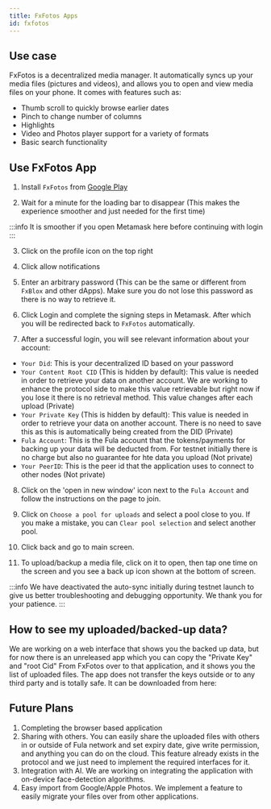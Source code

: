 ```yaml
---
title: FxFotos Apps
id: fxfotos
---
```


## Use case
FxFotos is a decentralized media manager. It automatically syncs up your media files (pictures and videos), and allows you to open and view media files on your phone. It comes with features such as:
 - Thumb scroll to quickly browse earlier dates
 - Pinch to change number of columns
 - Highlights
 - Video and Photos player support for a variety of formats
 - Basic search functionality
  
## Use FxFotos App

1. Install `FxFotos` from [Google Play](https://play.google.com/store/apps/details?id=land.fx.fotos)

2. Wait for a minute for the loading bar to disappear (This makes the experience smoother and just needed for the first time)

:::info It is smoother if you open Metamask here before continuing with login
:::

3. Click on the profile icon on the top right

4. Click allow notifications

5. Enter an arbitrary password (This can be the same or different from `FxBlox` and other dApps). Make sure you do not lose this password as there is no way to retrieve it.

6. Click Login and complete the signing steps in Metamask. After which you will be redirected back to `FxFotos` automatically.

7. After a successful login, you will see relevant information about your account:
- `Your Did`: This is your decentralized ID based on your password
- `Your Content Root CID` (This is hidden by default): This value is needed in order to retrieve your data on another account. We are working to enhance the protocol side to make this value retrievable but right now if you lose it there is no retrieval method. This value changes after each upload (Private)
- `Your Private Key` (This is hidden by default): This value is needed in order to retrieve your data on another account. There is no need to save this as this is automatically being created from the DID (Private)
- `Fula Account`: This is the Fula account that the tokens/payments for backing up your data will be deducted from. For testnet initially there is no charge but also no guarantee for hte data you upload (Not private)
- `Your PeerID`: This is the peer id that the application uses to connect to other nodes (Not private)


8. Click on the 'open in new window' icon next to the `Fula Account` and follow the instructions on the page to join.

9. Click on `Choose a pool for uploads` and select a pool close to you. If you make a mistake, you can `Clear pool selection` and select another pool.

10. Click back and go to main screen.

11. To upload/backup a media file, click on it to open, then tap one time on the screen and you see a back up icon shown at the bottom of screen.

:::info 
We have deactivated the auto-sync initially during testnet launch to give us better troubleshooting and debugging opportunity. We thank you for your patience. 
:::

## How to see my uploaded/backed-up data?

We are working on a web interface that shows you the backed up data, but for now there is an unreleased app which you can copy the "Private Key" and "root Cid" From FxFotos over to that application, and it shows you the list of uploaded files. The app does not transfer the keys outside or to any third party and is totally safe.
It can be downloaded from here: 


## Future Plans

1. Completing the browser based application
2. Sharing with others. You can easily share the uploaded files with others in or outside of Fula network and set expiry date, give write permission, and anything you can do on the cloud. This feature already exists in the protocol and we just need to implement the required interfaces for it.
3. Integration with AI. We are working on integrating the application with on-device face-detection algorithms.
4. Easy import from Google/Apple Photos. We implement a feature to easily migrate your files over from other applications.
